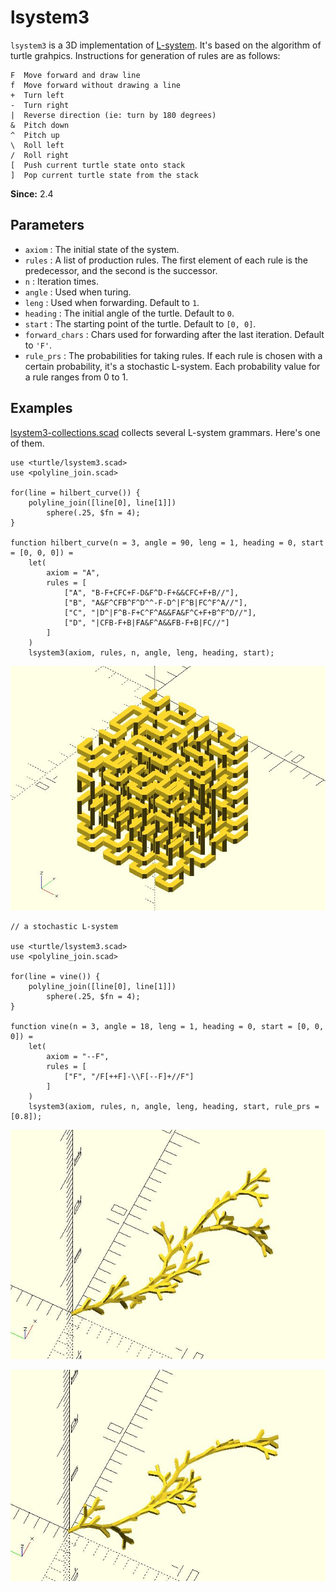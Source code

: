 # lsystem3

`lsystem3` is a 3D implementation of [L-system](https://en.wikipedia.org/wiki/L-system). It's based on the algorithm of turtle grahpics. Instructions for generation of rules are as follows:

	F  Move forward and draw line
	f  Move forward without drawing a line
	+  Turn left
	-  Turn right
	|  Reverse direction (ie: turn by 180 degrees)
	&  Pitch down
	^  Pitch up
	\  Roll left
	/  Roll right       
	[  Push current turtle state onto stack
	]  Pop current turtle state from the stack

**Since:** 2.4

## Parameters

- `axiom` : The initial state of the system.
- `rules` : A list of production rules. The first element of each rule is the predecessor, and the second is the successor.
- `n` : Iteration times.
- `angle` : Used when turing.
- `leng` : Used when forwarding. Default to `1`.
- `heading` : The initial angle of the turtle. Default to `0`.
- `start` : The starting point of the turtle. Default to `[0, 0]`.
- `forward_chars` : Chars used for forwarding after the last iteration. Default to `'F'`. 
- `rule_prs` : The probabilities for taking rules. If each rule is chosen with a certain probability, it's a stochastic L-system. Each probability value for a rule ranges from 0 to 1.

## Examples

[lsystem3-collections.scad](https://github.com/JustinSDK/dotSCAD/blob/master/examples/turtle/lsystem3_collection.scad) collects several L-system grammars. Here's one of them.

	use <turtle/lsystem3.scad>
	use <polyline_join.scad>

	for(line = hilbert_curve()) {
		polyline_join([line[0], line[1]])
		    sphere(.25, $fn = 4);
	}  

	function hilbert_curve(n = 3, angle = 90, leng = 1, heading = 0, start = [0, 0, 0]) = 
		let(
			axiom = "A",
			rules = [
				["A", "B-F+CFC+F-D&F^D-F+&&CFC+F+B//"],
				["B", "A&F^CFB^F^D^^-F-D^|F^B|FC^F^A//"],
				["C", "|D^|F^B-F+C^F^A&&FA&F^C+F+B^F^D//"],
				["D", "|CFB-F+B|FA&F^A&&FB-F+B|FC//"]
			]
		)
		lsystem3(axiom, rules, n, angle, leng, heading, start);  

![lsystem3](images/lib3x-lsystem3-1.JPG)

    // a stochastic L-system

	use <turtle/lsystem3.scad>
	use <polyline_join.scad>

	for(line = vine()) {
		polyline_join([line[0], line[1]])
		    sphere(.25, $fn = 4);
	}  

	function vine(n = 3, angle = 18, leng = 1, heading = 0, start = [0, 0, 0]) = 
		let(
			axiom = "--F",
			rules = [
				["F", "/F[++F]-\\F[--F]+//F"]
			]
		)
		lsystem3(axiom, rules, n, angle, leng, heading, start, rule_prs = [0.8]);  

![lsystem3](images/lib3x-lsystem3-2.JPG)

![lsystem3](images/lib3x-lsystem3-3.JPG)